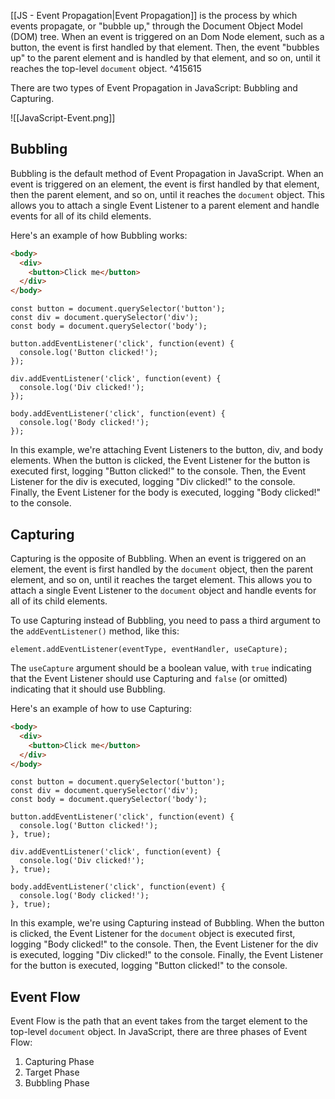 
[[JS - Event Propagation|Event Propagation]] is the process by which events propagate, or "bubble up," through the Document Object Model (DOM) tree. When an event is triggered on an Dom Node element, such as a button, the event is first handled by that element. Then, the event "bubbles up" to the parent element and is handled by that element, and so on, until it reaches the top-level `document` object. ^415615

There are two types of Event Propagation in JavaScript: Bubbling and Capturing.

![[JavaScript-Event.png]]

## Bubbling

Bubbling is the default method of Event Propagation in JavaScript. When an event is triggered on an element, the event is first handled by that element, then the parent element, and so on, until it reaches the `document` object. This allows you to attach a single Event Listener to a parent element and handle events for all of its child elements.

Here's an example of how Bubbling works:

```HTML
<body>
  <div>
    <button>Click me</button>
  </div>
</body>
```

```JS
const button = document.querySelector('button');
const div = document.querySelector('div');
const body = document.querySelector('body');

button.addEventListener('click', function(event) {
  console.log('Button clicked!');
});

div.addEventListener('click', function(event) {
  console.log('Div clicked!');
});

body.addEventListener('click', function(event) {
  console.log('Body clicked!');
});
```

In this example, we're attaching Event Listeners to the button, div, and body elements. When the button is clicked, the Event Listener for the button is executed first, logging "Button clicked!" to the console. Then, the Event Listener for the div is executed, logging "Div clicked!" to the console. Finally, the Event Listener for the body is executed, logging "Body clicked!" to the console.

## Capturing

Capturing is the opposite of Bubbling. When an event is triggered on an element, the event is first handled by the `document` object, then the parent element, and so on, until it reaches the target element. This allows you to attach a single Event Listener to the `document` object and handle events for all of its child elements.

To use Capturing instead of Bubbling, you need to pass a third argument to the `addEventListener()` method, like this:

```JS
element.addEventListener(eventType, eventHandler, useCapture);
```

The `useCapture` argument should be a boolean value, with `true` indicating that the Event Listener should use Capturing and `false` (or omitted) indicating that it should use Bubbling.

Here's an example of how to use Capturing:

```HTML
<body>
  <div>
    <button>Click me</button>
  </div>
</body>
```

```JS
const button = document.querySelector('button');
const div = document.querySelector('div');
const body = document.querySelector('body');

button.addEventListener('click', function(event) {
  console.log('Button clicked!');
}, true);

div.addEventListener('click', function(event) {
  console.log('Div clicked!');
}, true);

body.addEventListener('click', function(event) {
  console.log('Body clicked!');
}, true);
```

In this example, we're using Capturing instead of Bubbling. When the button is clicked, the Event Listener for the `document` object is executed first, logging "Body clicked!" to the console. Then, the Event Listener for the div is executed, logging "Div clicked!" to the console. Finally, the Event Listener for the button is executed, logging "Button clicked!" to the console.

## Event Flow

Event Flow is the path that an event takes from the target element to the top-level `document` object. In JavaScript, there are three phases of Event Flow:

1.  Capturing Phase
2.  Target Phase
3.  Bubbling Phase
